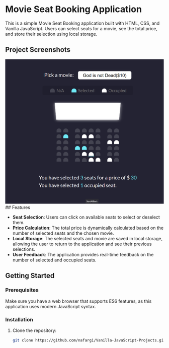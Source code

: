 # Movie Seat Booking Application

This is a simple Movie Seat Booking application built with HTML, CSS, and Vanilla JavaScript. Users can select seats for a movie, see the total price, and store their selection using local storage. 
## Project Screenshots
<img src="/Movie Seat Booking/seat.png">
## Features

- **Seat Selection**: Users can click on available seats to select or deselect them.
- **Price Calculation**: The total price is dynamically calculated based on the number of selected seats and the chosen movie.
- **Local Storage**: The selected seats and movie are saved in local storage, allowing the user to return to the application and see their previous selections.
- **User Feedback**: The application provides real-time feedback on the number of selected and occupied seats.

## Getting Started

### Prerequisites

Make sure you have a web browser that supports ES6 features, as this application uses modern JavaScript syntax.

### Installation

1. Clone the repository:
   ```bash
   git clone https://github.com/nafargi/Vanilla-JavaScript-Projects.git
